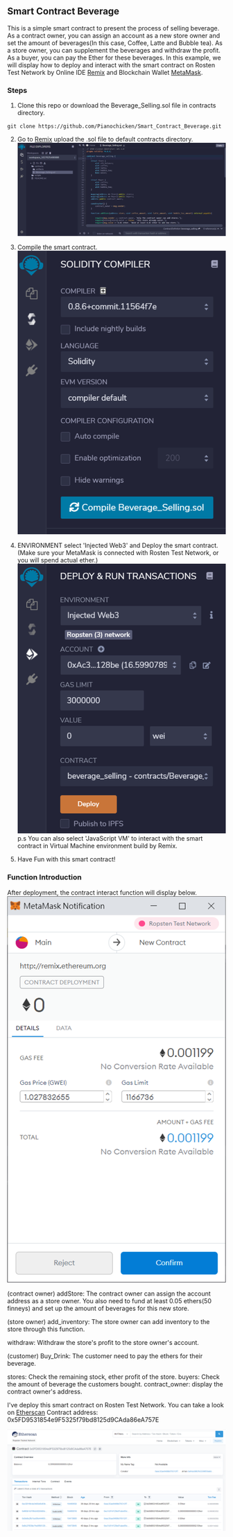 ## Smart Contract Beverage

This is a simple smart contract to present the process of selling beverage. As a contract owner, you can assign an account as a new store owner and set the amount of beverages(In this case, Coffee, Latte and Bubble tea). As a store owner, you can supplement the beverages and withdraw the profit. As a buyer, you can pay the Ether for these beverages. In this example, we will display how to deploy and interact with the smart contract on Rosten Test Network by Online IDE [Remix](http://remix.ethereum.org/) and Blockchain Wallet [MetaMask](https://metamask.io/). 

### Steps
1. Clone this repo or download the Beverage_Selling.sol file in contracts directory.
```
git clone https://github.com/Pianochicken/Smart_Contract_Beverage.git
```
2. Go to [Remix](http://remix.ethereum.org/) upload the .sol file to default contracts directory.
![1](https://github.com/Pianochicken/Smart_Contract_Beverage/blob/main/images/1.png)

3. Compile the smart contract.
![2](https://github.com/Pianochicken/Smart_Contract_Beverage/blob/main/images/2.png)

4. ENVIRONMENT select 'Injected Web3' and Deploy the smart contract. (Make sure your MetaMask is connected with Rosten Test Network, or you will spend actual ether.)
![3](https://github.com/Pianochicken/Smart_Contract_Beverage/blob/main/images/3.png)
p.s You can also select 'JavaScript VM' to interact with the smart contract in Virtual Machine environment build by Remix.

5. Have Fun with this smart contract!


### Function Introduction

After deployment, the contract interact function will display below.
![4](https://github.com/Pianochicken/Smart_Contract_Beverage/blob/main/images/4.png)

(contract owner)
addStore: The contract owner can assign the account address as a store owner. You also need to fund at least 0.05 ethers(50 finneys) and set up the amount of beverages for this new store.

(store owner)
add_inventory: The store owner can add inventory to the store through this function.

withdraw: Withdraw the store's profit to the store owner's account.

(customer)
Buy_Drink: The customer need to pay the ethers for their beverage.

stores: Check the remaining stock, ether profit of the store.
buyers: Check the amount of beverage the customers bought.
contract_owner: display the contract owner's address.


I've deploy this smart contract on Rosten Test Network.
You can take a look on [Etherscan](https://ropsten.etherscan.io/address/0x5fd9531854e9f5325f79bd8125d9cada86ea757e)
Contract address: 0x5FD9531854e9F5325f79bd8125d9CAda86eA757E

![5](https://github.com/Pianochicken/Smart_Contract_Beverage/blob/main/images/5.png)